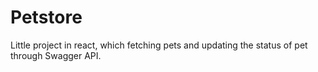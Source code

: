 # Petstore
Little project in react, which fetching pets and updating the status of pet through Swagger API.
